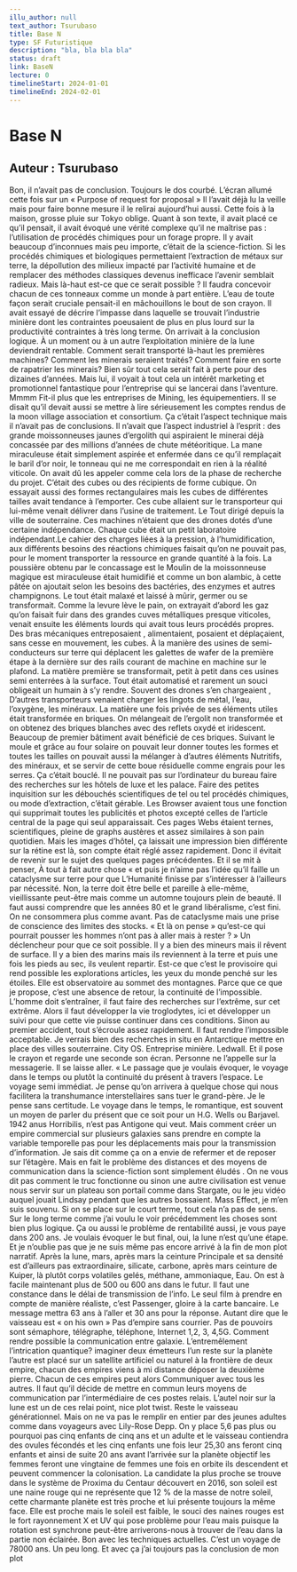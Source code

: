 ```yaml
---
illu_author: null
text_author: Tsurubaso
title: Base N
type: SF Futuristique
description: "bla, bla bla bla"
status: draft
link: BaseN
lecture: 0
timelineStart: 2024-01-01
timelineEnd: 2024-02-01
---
```


# Base N
## Auteur : Tsurubaso



Bon, il n’avait pas de conclusion. Toujours le dos courbé. L’écran allumé cette fois sur un  « Purpose of request for proposal »
Il l’avait déjà lu la veille mais pour faire bonne mesure il le relirai aujourd’hui aussi. Cette fois à la maison, grosse pluie sur Tokyo oblige. Quant à son texte, il avait placé ce qu’il pensait, il avait évoqué une vérité complexe qu’il ne maîtrise pas : l’utilisation de procédés chimiques pour un forage propre. Il y avait beaucoup d’inconnues mais peu importe, c’était de la science-fiction. Si les procédés chimiques et biologiques permettaient l’extraction de métaux sur terre, la dépollution des milieux impacté par l’activité humaine et de remplacer des méthodes classiques devenus inefficace l’avenir semblait radieux. Mais là-haut est-ce que ce serait possible ? Il faudra concevoir chacun de ces tonneaux comme un monde à part entière. L’eau de toute façon serait cruciale pensait-il en mâchouillons le bout de son crayon.
Il avait essayé de décrire l’impasse dans laquelle se trouvait l’industrie minière dont les contraintes poeusaient de plus en plus lourd sur la productivité contraintes à très long terme. On arrivait à la conclusion logique. À un moment ou à un autre l’exploitation minière de la lune deviendrait rentable. Comment serait transporté là-haut les premières machines?  Comment les minerais seraient traités? Comment faire en sorte de rapatrier les minerais? Bien sûr tout cela serait fait à perte pour des dizaines d’années. Mais lui, il voyait à tout cela un intérêt marketing et promotionnel fantastique pour l’entreprise qui se lancerai dans l’aventure. Mmmm Fit-il plus que les entreprises de Mining, les équipementiers.
Il se disait qu’il devait aussi se mettre à lire sérieusement les comptes rendus de la moon village association et consortium. Ça c’était l’aspect technique mais il n’avait pas de conclusions. Il n’avait que l’aspect industriel à l’esprit : des grande moissonneuses jaunes d’ergolith  qui aspiraient le minerai déjà concassée par des millions d’années de chute météoritique. La mane miraculeuse était simplement aspirée et enfermée dans ce qu’il remplaçait le baril d’or noir, le tonneau qui ne me correspondait en rien à la réalité viticole.
On avait dû les appeler comme cela lors de la phase de recherche du projet. C’était des cubes ou des récipients de forme cubique. On essayait aussi des formes rectangulaires mais les cubes de différentes tailles avait tendance à l’emporter. Ces cube allaient sur le transporteur qui lui-même venait délivrer dans l’usine de traitement. Le Tout dirigé depuis la ville de souterraine. Ces machines n’étaient que des drones dotés d’une certaine indépendance. Chaque cube était un petit laboratoire indépendant.Le cahier des charges liées à la pression, à l’humidification, aux différents besoins des réactions chimiques faisait qu’on ne pouvait pas, pour le moment transporter la ressource en grande quantité à la fois. La poussière obtenu par le concassage est le Moulin de la moissonneuse magique est miraculeuse était humidifié et comme un bon alambic, à cette pâtée on ajoutait selon les besoins des bactéries, des enzymes et autres champignons. Le tout était malaxé et laissé à mûrir, germer ou se transformait. Comme la levure lève le pain, on extrayait d’abord les gaz qu’on faisait fuir dans des grandes cuves métalliques presque viticoles, venait ensuite les éléments lourds qui avait tous leurs procédés propres.
Des bras mécaniques entreposaient , alimentaient, posaient et déplaçaient, sans cesse en mouvement, les cubes. À la manière des usines de semi-conducteurs sur terre qui déplacent les galettes de wafer de la première étape à la dernière sur des rails courant de machine en machine sur le plafond. La matière première se transformait, petit à petit dans ces usines semi enterrées à la surface. Tout était automatisé et rarement un souci obligeait un humain à s’y rendre. Souvent des drones s’en chargeaient , D’autres transporteurs venaient charger les lingots de métal, l’eau, l’oxygène, les minéraux. La matière une fois privée de ses éléments utiles était transformée en briques. On mélangeait de l’ergolit non transformée et on obtenez des briques blanches avec des reflets oxydé et iridescent. Beaucoup de premier bâtiment avait bénéficié de ces briques. Suivant le moule et grâce au four solaire on pouvait leur donner toutes les formes et toutes les tailles on pouvait aussi la mélanger à d’autres éléments Nutritifs, des minéraux, et se servir de cette boue résiduelle comme engrais pour les serres.
Ça c’était bouclé. Il ne pouvait pas sur l’ordinateur du bureau faire des recherches sur les hôtels de luxe et les palace. Faire des petites inquisition sur les débouchés scientifiques de tel ou tel procédés chimiques, ou mode d’extraction, c’était gérable. Les Browser avaient tous une fonction qui supprimait toutes les publicités et photos excepté celles de l’article central de la page qui seul apparaissait. Ces pages Webs étaient ternes, scientifiques, pleine de graphs austères  et assez similaires à son pain quotidien.  Mais les images d’hôtel, ça laissait une impression bien différente sur la rétine est là, son compte était réglé assez rapidement. Donc il évitait de revenir sur le sujet des quelques pages précédentes. Et il se mit à penser, À tout à fait autre chose « et puis je n’aime pas l’idée qu’il faille un cataclysme sur terre pour que L’Humanité finisse par s’intéresser à l’ailleurs par nécessité. Non, la terre doit être belle et pareille à elle-même, vieillissante peut-être mais comme un automne toujours plein de beauté.
Il faut aussi comprendre que les années 80 et le grand libéralisme, c’est fini. On ne consommera plus comme avant. Pas de cataclysme mais une prise de conscience des limites des stocks. « Et là on pense » qu’est-ce qui pourrait pousser les hommes n’ont pas à aller mais à rester ? » Un déclencheur pour que ce soit possible. Il y a bien des mineurs mais il rêvent de surface. Il y a bien des marins mais ils reviennent à la terre et puis une fois les pieds au sec, ils veulent repartir. Est-ce que c’est le provisoire qui rend possible les explorations articles, les yeux du monde penché sur les étoiles. Elle est observatoire au sommet des montagnes. Parce que ce que je propose, c’est une absence de retour, la continuité de l’impossible. L’homme doit s’entraîner, il faut faire des recherches sur l’extrême, sur cet extrême. Alors il faut développer la vie troglodytes, ici et développer un suivi pour que cette vie puisse continuer dans ces conditions.
Sinon au premier accident, tout s’écroule assez rapidement. Il faut rendre l’impossible acceptable. Je verrais bien des recherches in situ en Antarctique mettre en place des villes souterraine. City OS. Entreprise minière. Ledwall. Et il pose le crayon et regarde une seconde son écran. Personne ne l’appelle sur la messagerie. Il se laisse aller. « Le passage que je voulais évoquer, le voyage dans le temps ou plutôt la continuité du présent à travers l’espace. Le voyage semi immédiat. Je pense qu’on arrivera à quelque chose qui nous facilitera la transhumance interstellaires sans tuer le grand-père. Je le pense sans certitude. Le voyage dans le temps, le romantique, est souvent un moyen de parler du présent que ce soit pour un H.G. Wells ou Barjavel. 1942 anus Horribilis, n’est pas Antigone qui veut. Mais comment créer un empire commercial sur plusieurs galaxies sans prendre en compte la variable temporelle pas pour les déplacements mais pour la transmission d’information.
Je sais dit comme ça on a envie de refermer et de reposer sur l’étagère. Mais en fait le problème des distances et des moyens de communication dans la science-fiction sont simplement éludés . On ne vous dit pas comment le truc fonctionne ou sinon une autre civilisation est venue nous servir sur un plateau son portail comme dans Stargate, ou le jeu vidéo auquel jouait Lindsay pendant que les autres bossaient. Mass Effect, je m’en suis souvenu.
Si on se place sur le court terme, tout cela n’a pas de sens. Sur le long terme comme j’ai voulu le voir précédemment les choses sont bien plus logique. Ça ou aussi le problème de rentabilité aussi,  je vous paye dans 200 ans. Je voulais évoquer le but final, oui, la lune n’est qu’une étape. Et je n’oublie pas que je ne suis même pas encore arrivé à la fin de mon plot narratif. Après la lune, mars, après mars la ceinture Principale et sa densité est d’ailleurs pas extraordinaire, silicate, carbone,  après mars ceinture de Kuiper, là plutôt corps volatiles gelés, méthane, ammoniaque, Eau. On est à facile maintenant plus de 500 ou 600 ans dans le futur.
Il faut une constance dans le délai de transmission de l’info. Le seul film à prendre en compte de manière réaliste, c’est Passenger, gloire à la carte bancaire. Le message mettra 63 ans à l’aller et 30 ans pour la réponse. Autant dire que le vaisseau est « on his own »
Pas d’empire sans courrier. Pas de pouvoirs sont sémaphore, télégraphe, téléphone, Internet 1,2, 3, 4,5G. Comment rendre possible la communication entre galaxie. L’entremêlement l’intrication quantique? imaginer deux émetteurs l’un reste sur la planète l’autre est placé sur un satellite artificiel ou naturel à la frontière de deux empire, chacun des empires viens à mi distance déposer la deuxième pierre. Chacun de ces empires peut alors Communiquer avec tous les autres. Il faut qu’il décide de mettre en commun leurs moyens de communication par l’intermédiaire de ces postes relais. L’autel noir sur la lune est un de ces relai point, nice plot twist. 
Reste le vaisseau générationnel. Mais on ne va pas le remplir en entier par des jeunes adultes comme dans voyageurs avec Lily-Rose Depp. On y place 5,6 pas plus ou pourquoi pas cinq enfants de cinq ans et un adulte et le vaisseau contiendra des ovules fécondés et les cinq enfants une fois leur 25,30 ans feront cinq enfants et ainsi de suite 20 ans avant l’arrivée sur la planète objectif les femmes feront une vingtaine de femmes une fois en orbite ils descendent et peuvent commencer la colonisation. La candidate la plus proche se trouve dans le système de Proxima du Centaur découvert en 2016, son soleil est une naine rouge  qui ne représente que 12 % de la masse de notre soleil, cette charmante planète est très proche et lui présente toujours la même face. Elle est proche mais le soleil est faible, le souci des naines rouges est le fort rayonnement X et UV qui pose problème pour l’eau mais puisque la rotation est synchrone peut-être arriverons-nous à trouver de l’eau dans la partie non éclairée. Bon avec les techniques actuelles. C’est un voyage de 78000 ans. Un peu long. Et avec ça j’ai toujours pas la conclusion de mon plot 

